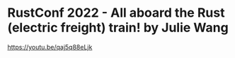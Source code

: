 # RustConf 2022 - All aboard the Rust (electric freight) train! by Julie Wang

https://youtu.be/qaj5q88eLjk

